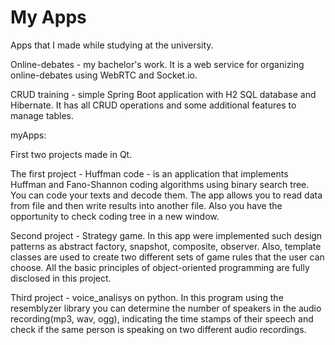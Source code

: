 # My Apps
Apps that I made while studying at the university.

Online-debates - my bachelor's work. It is a web service for organizing online-debates using WebRTC and Socket.io. 

CRUD training - simple Spring Boot application with H2 SQL database and Hibernate. It has all CRUD operations and some additional features to manage tables. 

myApps:

First two projects made in Qt.

The first project - Huffman code - is an application that implements Huffman and Fano-Shannon coding algorithms using binary search tree. You can code your texts and decode them. The app allows you to read data from file and then write results into another file. Also you have the opportunity to check coding tree in a new window.

Second project - Strategy game. In this app were implemented such design patterns as abstract factory, snapshot, composite, observer. Also, template classes are used to create two different sets of game rules that the user can choose. All the basic principles of object-oriented programming are fully disclosed in this project. 

Third project - voice_analisys on python. In this program using the resemblyzer library you can determine the number of speakers in the audio recording(mp3, wav, ogg), indicating the time stamps of their speech and check if the same person is speaking on two different audio recordings. 

